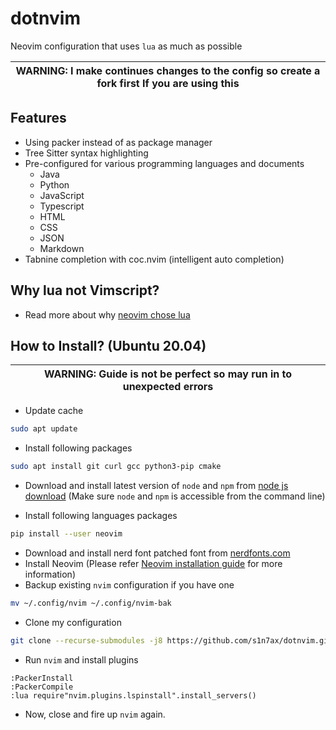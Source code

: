 # dotnvim

Neovim configuration that uses `lua` as much as possible

| WARNING: I make continues changes to the config so create a fork first If you are using this |
| --- |

## Features

* Using packer instead of as package manager
* Tree Sitter syntax highlighting
* Pre-configured for various programming languages and documents
  * Java
  * Python
  * JavaScript
  * Typescript
  * HTML
  * CSS
  * JSON
  * Markdown
* Tabnine completion with coc.nvim (intelligent auto completion)

## Why lua not Vimscript?

* Read more about why [neovim chose lua](https://github.com/neovim/neovim/wiki/FAQ#why-embed-lua-instead-of-x)

## How to Install? (Ubuntu 20.04)

| WARNING: Guide is not be perfect so may run in to unexpected errors |
| --- |

* Update cache

```bash
sudo apt update
```

* Install following packages

```bash
sudo apt install git curl gcc python3-pip cmake
```

* Download and install latest version of `node` and `npm` from 
[node js download](https://nodejs.org/en/) (Make sure `node` and `npm` is
accessible from the command line)

* Install following languages packages

```bash
pip install --user neovim
```

* Download and install nerd font patched font from [nerdfonts.com](https://www.nerdfonts.com/font-downloads)
* Install Neovim (Please refer [Neovim installation guide](https://github.com/neovim/neovim/wiki/Installing-Neovim) for more information)
* Backup existing `nvim` configuration if you have one

```bash
mv ~/.config/nvim ~/.config/nvim-bak
```

* Clone my configuration

```bash
git clone --recurse-submodules -j8 https://github.com/s1n7ax/dotnvim.git ~/.config/nvim
```

* Run `nvim` and install plugins

```vim
:PackerInstall
:PackerCompile
:lua require"nvim.plugins.lspinstall".install_servers()
```

* Now, close and fire up `nvim` again.
